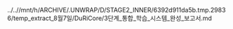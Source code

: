 ../..//mnt/h/ARCHIVE/.UNWRAP/D/STAGE2_INNER/6392d911da5b.tmp.29836/temp_extract_8월7일/DuRiCore/3단계_통합_학습_시스템_완성_보고서.md